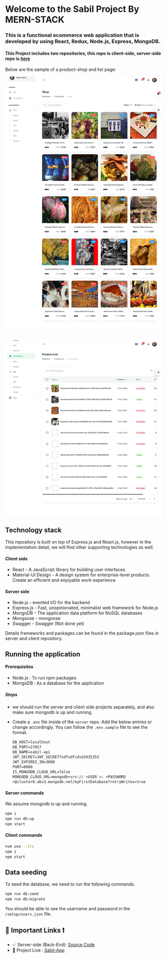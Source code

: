 # Welcome to the Sabil Project By MERN-STACK
### This is a functional ecommerce web application that is developed by using React, Redux, Node.js, Express, MongoDB.
#### This Project includes two repositories, this repo is client-side, server-side repo is [here](https://github.com/shakilhasan/sabil-api)

Below are the sample of a product-shop and list page:

![Product List Page](./docs/images/product-shop.png)

![Product List Page](./docs/images/product-list-search.png)

## Technology stack

This repository is built on top of Express.js and React.js, however in the implementation detail, we will find other supporting technologies as well.

#### Client side

- React - A JavaScript library for building user interfaces
- Material-UI Design - A design system for enterprise-level products. Create an efficient and enjoyable work experience

#### Server side

- Node.js - evented I/O for the backend
- Express.js - Fast, unopinionated, minimalist web framework for Node.js
- MongoDB - The application data platform for NoSQL databases
- Mongoose - mongoose
- Swagger - Swagger (Not done yet)

Details frameworks and packages can be found in the package.json files in server and client repository.
## Running the application
#### Prerequisites

- Node.js : To run npm packages
- MongoDB : As a database for the application

##### Steps

- we should run the server and client side projects separately, and also make sure mongodb is up and running.
- Create a `.env` file inside of the `server` repo. Add the below entries or change accordingly. You can follow the `.env.sample` file to see the format.

  ```
  DB_HOST=localhost
  DB_PORT=27017
  DB_NAME=sabil-api
  JWT_SECRET=JWT_SECRETfsdfsdfsdsd3435353
  JWT_EXPIRES_IN=3600
  PORT=8080
  IS_MONGODB_CLOUD_URL=false
  MONGODB_CLOUD_URL=mongodb+srv:// <USER >: <PASSWORD >@cluster0.abcd.mongodb.net/myFirstDatabase?retryWrites=true
  ```

#### Server commands
We assume mongodb is up and running.
```sh
npm i
npm run db:up
npm start
```

#### Client commands

```sh
nvm use --lts
npm i
npm start
```

## Data seeding

To seed the database, we need to run the following commands.

```sh
npm run db:seed
npm run db:migrate
```

You should be able to see the username and password in the `/setup/users.json` file.

## 🔗 Important Links ❗
- ✅ Server-side (Back-End):  [Source Code](https://github.com/shakilhasan/sabil-api)
- 🔴 Project Live : [Sabil-App](https://sabil.vercel.app)
